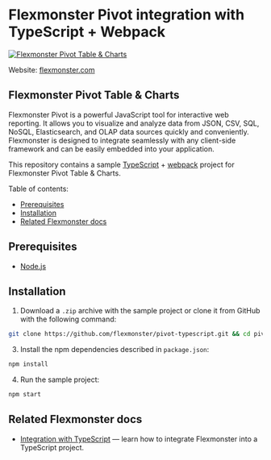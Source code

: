 # Flexmonster Pivot integration with TypeScript + Webpack
[![Flexmonster Pivot Table & Charts](https://cdn.flexmonster.com/landing.png)](https://www.flexmonster.com/?r=rm_typescript)

Website: [flexmonster.com](https://www.flexmonster.com/?r=rm_typescript)

## Flexmonster Pivot Table & Charts

Flexmonster Pivot is a powerful JavaScript tool for interactive web reporting. It allows you to visualize and analyze data from JSON, CSV, SQL, NoSQL, Elasticsearch, and OLAP data sources quickly and conveniently. Flexmonster is designed to integrate seamlessly with any client-side framework and can be easily embedded into your application.

This repository contains a sample [TypeScript](https://www.typescriptlang.org/) + [webpack](https://webpack.js.org/) project for Flexmonster Pivot Table & Charts.

Table of contents:

- [Prerequisites](#prerequisites)
- [Installation](#installation)
- [Related Flexmonster docs](#related-flexmonster-docs)

## Prerequisites

- [Node.js](https://nodejs.org/en/)

## Installation

1. Download a `.zip` archive with the sample project or clone it from GitHub with the following command:

```bash
git clone https://github.com/flexmonster/pivot-typescript.git && cd pivot-typescript/webpackProject
```

3. Install the npm dependencies described in `package.json`:

```bash
npm install
```

4. Run the sample project:

```bash
npm start 
```

## Related Flexmonster docs

- [Integration with TypeScript](https://www.flexmonster.com/doc/integration-with-typescript/?r=rm_typescript) — learn how to integrate Flexmonster into a TypeScript project.
